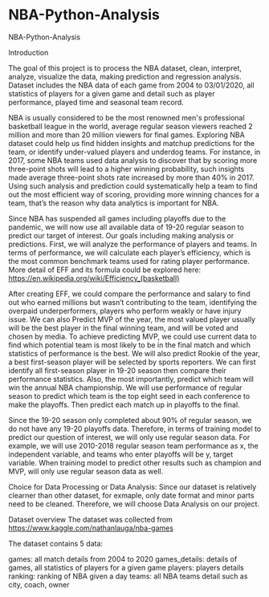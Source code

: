 # NBA-Python-Analysis
NBA-Python-Analysis

Introduction

The goal of this project is to process the NBA dataset, clean, interpret, analyze, visualize the data, making prediction and regression analysis. Dataset includes the NBA data of each game from 2004 to 03/01/2020, all statistics of players for a given game and detail such as player performance, played time and seasonal team record.

NBA is usually considered to be the most renowned men's professional basketball league in the world, average regular season viewers reached 2 million and more than 20 million viewers for final games. Exploring NBA dataset could help us find hidden insights and matchup predictions for the team, or identify under-valued players and underdog teams. For instance, in 2017, some NBA teams used data analysis to discover that by scoring more three-point shots will lead to a higher winning probability, such insights made average three-point shots rate increased by more than 40% in 2017. Using such analysis and prediction could systematically help a team to find out the most efficient way of scoring, providing more winning chances for a team, that’s the reason why data analytics is important for NBA.

Since NBA has suspended all games including playoffs due to the pandemic, we will now use all available data of 19-20 regular season to predict our target of interest. Our goals including making analysis or predictions. First, we will analyze the performance of players and teams. In terms of performance, we will calculate each player’s efficiency, which is the most common benchmark teams used for rating player performance. More detail of EFF and its formula could be explored here: https://en.wikipedia.org/wiki/Efficiency_(basketball)

After creating EFF, we could compare the performance and salary to find out who earned millions but wasn’t contributing to the team, identifying the overpaid underperformers, players who perform weakly or have injury issue. We can also Predict MVP of the year, the most valued player usually will be the best player in the final winning team, and will be voted and chosen by media. To achieve predicting MVP, we could use current data to find which potential team is most likely to be in the final match and which statistics of performance is the best. We will also predict Rookie of the year, a best first-season player will be selected by sports reporters. We can first identify all first-season player in 19-20 season then compare their performance statistics. Also, the most importantly, predict which team will win the annual NBA championship. We will use performance of regular season to predict which team is the top eight seed in each conference to make the playoffs. Then predict each match up in playoffs to the final.

Since the 19-20 season only completed about 90% of regular season, we do not have any 19-20 playoffs data. Therefore, in terms of training model to predict our question of interest, we will only use regular season data. For example, we will use 2010-2018 regular season team performance as x, the independent variable, and teams who enter playoffs will be y, target variable. When training model to predict other results such as champion and MVP, will only use regular season data as well.

Choice for Data Processing or Data Analysis:
Since our dataset is relatively clearner than other dataset, for exmaple, only date format and minor parts need to be cleaned. Therefore, we will choose Data Analysis on our project.

Dataset overview 
The dataset was collected from https://www.kaggle.com/nathanlauga/nba-games

The dataset contains 5 data:

games: all match details from 2004 to 2020
games_details: details of games, all statistics of players for a given game
players: players details
ranking: ranking of NBA given a day
teams: all NBA teams detail such as city, coach, owner
